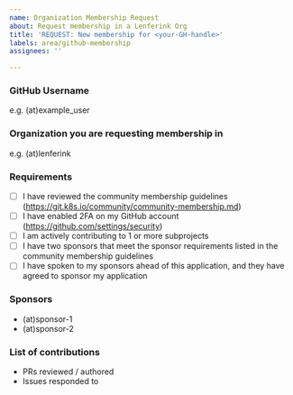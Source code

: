 ```yaml
---
name: Organization Membership Request
about: Request membership in a Lenferink Org
title: 'REQUEST: New membership for <your-GH-handle>'
labels: area/github-membership
assignees: ''

---
```


### GitHub Username
e.g. (at)example_user

### Organization you are requesting membership in
e.g. (at)lenferink

### Requirements
- [ ] I have reviewed the community membership guidelines (https://git.k8s.io/community/community-membership.md)
- [ ] I have enabled 2FA on my GitHub account (https://github.com/settings/security)
- [ ] I am actively contributing to 1 or more subprojects
- [ ] I have two sponsors that meet the sponsor requirements listed in the community membership guidelines
- [ ] I have spoken to my sponsors ahead of this application, and they have agreed to sponsor my application

### Sponsors
- (at)sponsor-1
- (at)sponsor-2

### List of contributions
- PRs reviewed / authored
- Issues responded to
